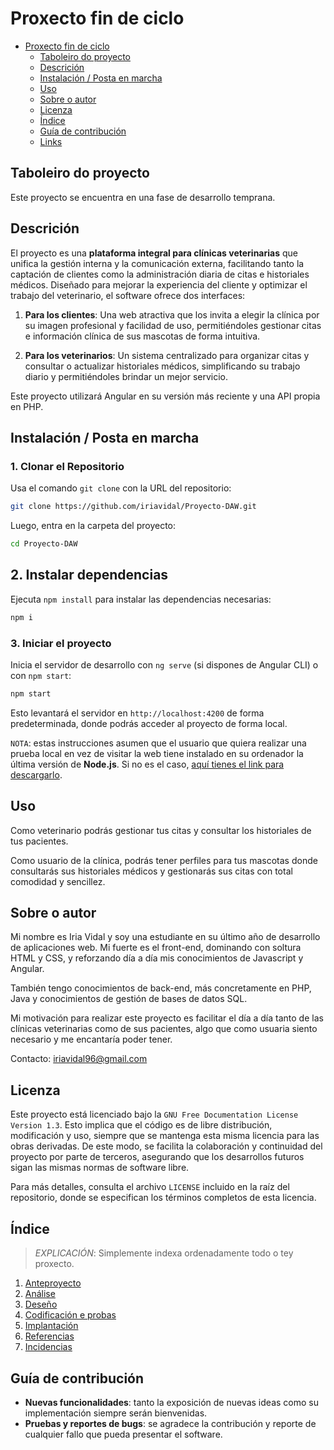# Proxecto fin de ciclo

- [Proxecto fin de ciclo](#proxecto-fin-de-ciclo)
  - [Taboleiro do proyecto](#taboleiro-do-proyecto)
  - [Descrición](#descrición)
  - [Instalación / Posta en marcha](#instalación--posta-en-marcha)
  - [Uso](#uso)
  - [Sobre o autor](#sobre-o-autor)
  - [Licenza](#licenza)
  - [Índice](#índice)
  - [Guía de contribución](#guía-de-contribución)
  - [Links](#links)

## Taboleiro do proyecto

Este proyecto se encuentra en una fase de desarrollo temprana.

## Descrición

El proyecto es una **plataforma integral para clínicas veterinarias** que unifica la gestión interna y la comunicación externa, facilitando tanto la captación de clientes como la administración diaria de citas e historiales médicos. Diseñado para mejorar la experiencia del cliente y optimizar el trabajo del veterinario, el software ofrece dos interfaces:

1. **Para los clientes**: Una web atractiva que los invita a elegir la clínica por su imagen profesional y facilidad de uso, permitiéndoles gestionar citas e información clínica de sus mascotas de forma intuitiva.

2. **Para los veterinarios**: Un sistema centralizado para organizar citas y consultar o actualizar historiales médicos, simplificando su trabajo diario y permitiéndoles brindar un mejor servicio.

Este proyecto utilizará Angular en su versión más reciente y una API propia en PHP.

## Instalación / Posta en marcha

### 1. Clonar el Repositorio

Usa el comando `git clone` con la URL del repositorio:

```bash
git clone https://github.com/iriavidal/Proyecto-DAW.git
```

Luego, entra en la carpeta del proyecto:

```bash
cd Proyecto-DAW
```

## 2. Instalar dependencias

Ejecuta `npm install` para instalar las dependencias necesarias:

```bash
npm i
```

### 3. Iniciar el proyecto

Inicia el servidor de desarrollo con `ng serve` (si dispones de Angular CLI) o con `npm start`:

```bash
npm start
```

Esto levantará el servidor en `http://localhost:4200` de forma predeterminada, donde podrás acceder al proyecto de forma local.

`NOTA`: estas instrucciones asumen que el usuario que quiera realizar una prueba local en vez de visitar la web tiene instalado en su ordenador la última versión de **Node.js**. Si no es el caso, [aquí tienes el link para descargarlo](https://nodejs.org/en/).

## Uso

Como veterinario podrás gestionar tus citas y consultar los historiales de tus pacientes.

Como usuario de la clínica, podrás tener perfiles para tus mascotas donde consultarás sus historiales médicos y gestionarás sus citas con total comodidad y sencillez.

## Sobre o autor

Mi nombre es Iria Vidal y soy una estudiante en su último año de desarrollo de aplicaciones web.
Mi fuerte es el front-end, dominando con soltura HTML y CSS, y reforzando día a día mis conocimientos de Javascript y Angular.

También tengo conocimientos de back-end, más concretamente en PHP, Java y conocimientos de gestión de bases de datos SQL.

Mi motivación para realizar este proyecto es facilitar el día a día tanto de las clínicas veterinarias como de sus pacientes, algo que como usuaria siento necesario y me encantaría poder tener.

Contacto: iriavidal96@gmail.com

## Licenza

Este proyecto está licenciado bajo la `GNU Free Documentation License Version 1.3`. Esto implica que el código es de libre distribución, modificación y uso, siempre que se mantenga esta misma licencia para las obras derivadas. De este modo, se facilita la colaboración y continuidad del proyecto por parte de terceros, asegurando que los desarrollos futuros sigan las mismas normas de software libre.

Para más detalles, consulta el archivo `LICENSE` incluido en la raíz del repositorio, donde se especifican los términos completos de esta licencia.

## Índice

> _EXPLICACIÓN_: Simplemente indexa ordenadamente todo o tey proxecto.

1. [Anteproyecto](doc/templates/1_Anteproxecto.md)
2. [Análise](doc/templates/2_Analise.md)
3. [Deseño](doc/templates/3_Deseño.md)
4. [Codificación e probas](doc/templates/4_Codificacion_e_probas.md)
5. [Implantación](doc/templates/5_Implantación.md)
6. [Referencias](doc/templates/6_Referencias.md)
7. [Incidencias](doc/templates/7_Incidencias.md)

## Guía de contribución

- **Nuevas funcionalidades**: tanto la exposición de nuevas ideas como su implementación siempre serán bienvenidas.
- **Pruebas y reportes de bugs**: se agradece la contribución y reporte de cualquier fallo que pueda presentar el software.
